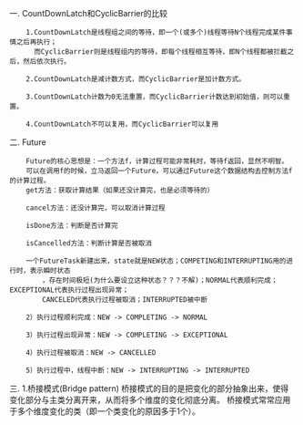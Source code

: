 一. CountDownLatch和CyclicBarrier的比较

        1.CountDownLatch是线程组之间的等待，即一个(或多个)线程等待N个线程完成某件事情之后再执行；
          而CyclicBarrier则是线程组内的等待，即每个线程相互等待，即N个线程都被拦截之后，然后依次执行。

        2.CountDownLatch是减计数方式，而CyclicBarrier是加计数方式。

        3.CountDownLatch计数为0无法重置，而CyclicBarrier计数达到初始值，则可以重置。

        4.CountDownLatch不可以复用，而CyclicBarrier可以复用
二. Future

        Future的核心思想是：一个方法f，计算过程可能非常耗时，等待f返回，显然不明智。
        可以在调用f的时候，立马返回一个Future，可以通过Future这个数据结构去控制方法f的计算过程。
        get方法：获取计算结果（如果还没计算完，也是必须等待的）

        cancel方法：还没计算完，可以取消计算过程

        isDone方法：判断是否计算完

        isCancelled方法：判断计算是否被取消

        一个FutureTask新建出来，state就是NEW状态；COMPETING和INTERRUPTING用的进行时，表示瞬时状态
            ，存在时间极短(为什么要设立这种状态？？？不解)；NORMAL代表顺利完成；EXCEPTIONAL代表执行过程出现异常；
            CANCELED代表执行过程被取消；INTERRUPTED被中断

        2）执行过程顺利完成：NEW -> COMPLETING -> NORMAL

        3）执行过程出现异常：NEW -> COMPLETING -> EXCEPTIONAL

        4）执行过程被取消：NEW -> CANCELLED

        5）执行过程中，线程中断：NEW -> INTERRUPTING -> INTERRUPTED
三.
    1.桥接模式(Bridge pattern)
      桥接模式的目的是把变化的部分抽象出来，使得变化部分与主类分离开来，从而将多个维度的变化彻底分离。
      桥接模式常常应用于多个维度变化的类（即一个类变化的原因多于1个）。
